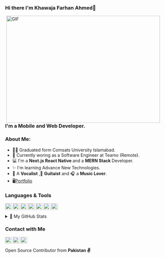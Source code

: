 ### Hi there I'm Khawaja Farhan Ahmed👋

<img align="right" alt="GIF" src="https://camo.githubusercontent.com/5ddf73ad3a205111cf8c686f687fc216c2946a75005718c8da5b837ad9de78c9/68747470733a2f2f7468756d62732e6766796361742e636f6d2f4576696c4e657874446576696c666973682d736d616c6c2e676966" width="500" height="350" />

### I'm a Mobile and Web Developer.


### About Me:
- 🙋‍♂️ Graduated form Comsats University Islamabad.
- :office: Currently woring as a Software Engineer at Teamo (Remote).
- 💻 I'm a <b>Next.js </b><b>React Native </b>and a <b>MERN Stack </b> Developer.
- ✨ I'm learning Advance New Technologies.
- :microphone: A <b>Vocalist</b> ,🎸 <b>Guitaist</b> and :headphones: a <b>Music Lover</b>.
- 🖥️[Portfolio][portfolio]


### Languages & Tools
<img align="left" alt="React.JS" width=22px src="https://cdn.jsdelivr.net/npm/simple-icons@v3/icons/react.svg">
<img align="left" alt="Redux" width=22px src="https://cdn.jsdelivr.net/npm/simple-icons@v3/icons/redux.svg">
<img align="left" alt="Node.JS" width=22px src="https://img.icons8.com/windows/452/nodejs.png">
<img align="left" alt="MongoDB" width=22px src="https://cdn.jsdelivr.net/npm/simple-icons@v3/icons/javascript.svg">
<img align="left" alt="Javascript" width=22px src="https://cdn.jsdelivr.net/npm/simple-icons@v3/icons/mongodb.svg">
<img align="left" alt="Javascript" width=22px src="https://cdn.jsdelivr.net/npm/simple-icons@v3/icons/mongodb.svg">
<img align="left" alt="Firebase" width=22px src="https://cdn.jsdelivr.net/npm/simple-icons@v3/icons/firebase.svg">
<br>
<br>
<details>
<summary>📝 My GitHub Stats</summary>
<br>

[![Farhan's GitHub stats](https://github-readme-stats.vercel.app/api?username=Kh-Farhan)](https://github.com/Kh-Farhan/github-readme-stats)

</details>



### Contact with Me

[<img align="left" alt="khfarhan | Facebook" width=22px src="https://cdn.jsdelivr.net/npm/simple-icons@v3/icons/facebook.svg">][facebook]
[<img align="left" alt="khfarhan | Twitter" width=22px src="https://cdn.jsdelivr.net/npm/simple-icons@v3/icons/twitter.svg">][twitter]
[<img align="left" alt="khfarhan | LinkedIn" width=22px src="https://cdn.jsdelivr.net/npm/simple-icons@v3/icons/linkedin.svg">][linkedin]
<br>
<br>
Open Source Contributor from <b>Pakistan<b> ✌️

[twitter]: https://twitter.com/i_am_KF
[linkedin]: https://www.linkedin.com/in/khawaja-farhan-b902b9217/
[facebook]: https://web.facebook.com/khawaja.farhan.94
[portfolio]:https://kh-farhan.netlify.app/
